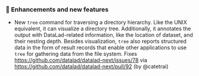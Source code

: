 ### 💫 Enhancements and new features

- New `tree` command for traversing a directory hierarchy.
  Like the UNIX equivalent, it can visualize a directory tree.
  Additionally, it annotates the output with DataLad-related
  information, like the location of dataset, and their nesting
  depth. Besides visualization, `tree` also reports structured
  data in the form of result records that enable other applications
  to use `tree` for gathering data from the file system.
  Fixes https://github.com/datalad/datalad-next/issues/78 via
  https://github.com/datalad/datalad-next/pull/92 (by @catetrai)
